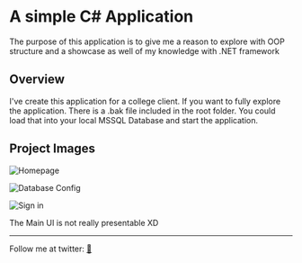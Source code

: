 # A simple C# Application

The purpose of this application is to give me a reason to explore with OOP structure and a showcase as well of my knowledge with .NET framework

## Overview

I've create this application for a college client. If you want to fully explore the application. There is a .bak file included in the root folder. You could load that into your local MSSQL Database and start the application.

## Project Images

![Homepage](https://i.imgur.com/VP1sv0E.jpg)

![Database Config](https://i.imgur.com/PrbJqIa.jpg)

![Sign in](https://i.imgur.com/curcrJb.png)

The Main UI is not really presentable XD

---

Follow me at twitter: [🐔](https://twitter.com/pablongbuhaymo)
